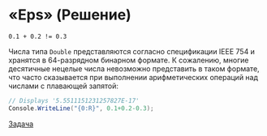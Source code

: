 # «Eps» (Решение)

```
0.1 + 0.2 != 0.3
```

Числа типа ```Double``` представляются согласно спецификации IEEE 754 и хранятся в 64-разрядном бинарном формате. К сожалению, многие десятичные нецелые числа невозможно представить в таком формате, что часто сказывается при выполнении арифметических операций над числами с плавающей запятой:

```cs
// Displays '5.5511151231257827E-17'
Console.WriteLine("{0:R}", 0.1+0.2-0.3);
```

[Задача](./Eps-Q.md)